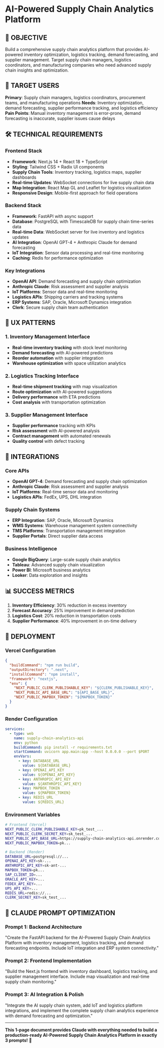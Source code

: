 # AI-Powered Supply Chain Analytics Platform

## 🎯 OBJECTIVE
Build a comprehensive supply chain analytics platform that provides AI-powered inventory optimization, logistics tracking, demand forecasting, and supplier management. Target supply chain managers, logistics coordinators, and manufacturing companies who need advanced supply chain insights and optimization.

## 👥 TARGET USERS
**Primary**: Supply chain managers, logistics coordinators, procurement teams, and manufacturing operations
**Needs**: Inventory optimization, demand forecasting, supplier performance tracking, and logistics efficiency
**Pain Points**: Manual inventory management is error-prone, demand forecasting is inaccurate, supplier issues cause delays

## 🛠️ TECHNICAL REQUIREMENTS

### Frontend Stack
- **Framework**: Next.js 14 + React 18 + TypeScript
- **Styling**: Tailwind CSS + Radix UI components
- **Supply Chain Tools**: Inventory tracking, logistics maps, supplier dashboards
- **Real-time Updates**: WebSocket connections for live supply chain data
- **Map Integration**: React Map GL and Leaflet for logistics visualization
- **Responsive Design**: Mobile-first approach for field operations

### Backend Stack
- **Framework**: FastAPI with async support
- **Database**: PostgreSQL with TimescaleDB for supply chain time-series data
- **Real-time Data**: WebSocket server for live inventory and logistics updates
- **AI Integration**: OpenAI GPT-4 + Anthropic Claude for demand forecasting
- **IoT Integration**: Sensor data processing and real-time monitoring
- **Caching**: Redis for performance optimization

### Key Integrations
- **OpenAI API**: Demand forecasting and supply chain optimization
- **Anthropic Claude**: Risk assessment and supplier analysis
- **IoT Platforms**: Sensor data and real-time monitoring
- **Logistics APIs**: Shipping carriers and tracking systems
- **ERP Systems**: SAP, Oracle, Microsoft Dynamics integration
- **Clerk**: Secure supply chain team authentication

## 🎨 UX PATTERNS

### 1. Inventory Management Interface
- **Real-time inventory tracking** with stock level monitoring
- **Demand forecasting** with AI-powered predictions
- **Reorder automation** with supplier integration
- **Warehouse optimization** with space utilization analytics

### 2. Logistics Tracking Interface
- **Real-time shipment tracking** with map visualization
- **Route optimization** with AI-powered suggestions
- **Delivery performance** with ETA predictions
- **Cost analysis** with transportation optimization

### 3. Supplier Management Interface
- **Supplier performance** tracking with KPIs
- **Risk assessment** with AI-powered analysis
- **Contract management** with automated renewals
- **Quality control** with defect tracking

## 🔗 INTEGRATIONS

### Core APIs
- **OpenAI GPT-4**: Demand forecasting and supply chain optimization
- **Anthropic Claude**: Risk assessment and supplier analysis
- **IoT Platforms**: Real-time sensor data and monitoring
- **Logistics APIs**: FedEx, UPS, DHL integration

### Supply Chain Systems
- **ERP Integration**: SAP, Oracle, Microsoft Dynamics
- **WMS Systems**: Warehouse management system connectivity
- **TMS Platforms**: Transportation management integration
- **Supplier Portals**: Direct supplier data access

### Business Intelligence
- **Google BigQuery**: Large-scale supply chain analytics
- **Tableau**: Advanced supply chain visualization
- **Power BI**: Microsoft business analytics
- **Looker**: Data exploration and insights

## 📊 SUCCESS METRICS
1. **Inventory Efficiency**: 30% reduction in excess inventory
2. **Forecast Accuracy**: 25% improvement in demand prediction
3. **Logistics Cost**: 20% reduction in transportation costs
4. **Supplier Performance**: 40% improvement in on-time delivery

## 🚀 DEPLOYMENT

### Vercel Configuration
```json
{
  "buildCommand": "npm run build",
  "outputDirectory": ".next",
  "installCommand": "npm install",
  "framework": "nextjs",
  "env": {
    "NEXT_PUBLIC_CLERK_PUBLISHABLE_KEY": "${CLERK_PUBLISHABLE_KEY}",
    "NEXT_PUBLIC_API_BASE_URL": "${API_BASE_URL}",
    "NEXT_PUBLIC_MAPBOX_TOKEN": "${MAPBOX_TOKEN}"
  }
}
```

### Render Configuration
```yaml
services:
  - type: web
    name: supply-chain-analytics-api
    env: python
    buildCommand: pip install -r requirements.txt
    startCommand: uvicorn app.main:app --host 0.0.0.0 --port $PORT
    envVars:
      - key: DATABASE_URL
        value: ${DATABASE_URL}
      - key: OPENAI_API_KEY
        value: ${OPENAI_API_KEY}
      - key: ANTHROPIC_API_KEY
        value: ${ANTHROPIC_API_KEY}
      - key: MAPBOX_TOKEN
        value: ${MAPBOX_TOKEN}
      - key: REDIS_URL
        value: ${REDIS_URL}
```

### Environment Variables
```bash
# Frontend (Vercel)
NEXT_PUBLIC_CLERK_PUBLISHABLE_KEY=pk_test_...
NEXT_PUBLIC_CLERK_SECRET_KEY=sk_test_...
NEXT_PUBLIC_API_BASE_URL=https://supply-chain-analytics-api.onrender.com
NEXT_PUBLIC_MAPBOX_TOKEN=pk...

# Backend (Render)
DATABASE_URL=postgresql://...
OPENAI_API_KEY=sk-...
ANTHROPIC_API_KEY=sk-ant-...
MAPBOX_TOKEN=pk...
SAP_CLIENT_ID=...
ORACLE_API_KEY=...
FEDEX_API_KEY=...
UPS_API_KEY=...
REDIS_URL=redis://...
CLERK_SECRET_KEY=sk_test_...
```

## 🎯 CLAUDE PROMPT OPTIMIZATION

### Prompt 1: Backend Architecture
"Create the FastAPI backend for the AI-Powered Supply Chain Analytics Platform with inventory management, logistics tracking, and demand forecasting endpoints. Include IoT integration and ERP system connectivity."

### Prompt 2: Frontend Implementation
"Build the Next.js frontend with inventory dashboard, logistics tracking, and supplier management interface. Include map visualization and real-time supply chain monitoring."

### Prompt 3: AI Integration & Polish
"Integrate the AI supply chain system, add IoT and logistics platform integrations, and implement the complete supply chain analytics experience with demand forecasting and optimization."

---

**This 1-page document provides Claude with everything needed to build a production-ready AI-Powered Supply Chain Analytics Platform in exactly 3 prompts!** 🚀
